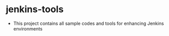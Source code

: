 # jenkins-tools
* This project contains all sample codes and tools for enhancing Jenkins environments 
